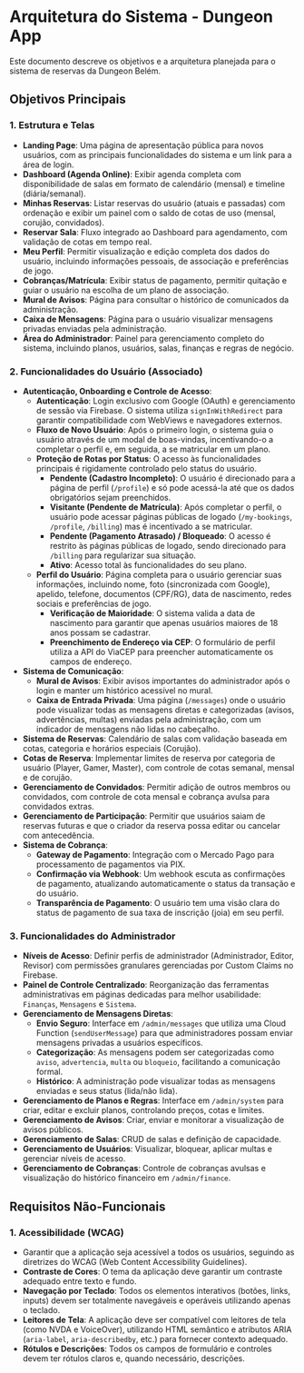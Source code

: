 # Arquitetura do Sistema - Dungeon App

Este documento descreve os objetivos e a arquitetura planejada para o sistema de reservas da Dungeon Belém.

## Objetivos Principais

### 1. Estrutura e Telas
- **Landing Page**: Uma página de apresentação pública para novos usuários, com as principais funcionalidades do sistema e um link para a área de login.
- **Dashboard (Agenda Online)**: Exibir agenda completa com disponibilidade de salas em formato de calendário (mensal) e timeline (diária/semanal).
- **Minhas Reservas**: Listar reservas do usuário (atuais e passadas) com ordenação e exibir um painel com o saldo de cotas de uso (mensal, corujão, convidados).
- **Reservar Sala**: Fluxo integrado ao Dashboard para agendamento, com validação de cotas em tempo real.
- **Meu Perfil**: Permitir visualização e edição completa dos dados do usuário, incluindo informações pessoais, de associação e preferências de jogo.
- **Cobranças/Matrícula**: Exibir status de pagamento, permitir quitação e guiar o usuário na escolha de um plano de associação.
- **Mural de Avisos**: Página para consultar o histórico de comunicados da administração.
- **Caixa de Mensagens**: Página para o usuário visualizar mensagens privadas enviadas pela administração.
- **Área do Administrador**: Painel para gerenciamento completo do sistema, incluindo planos, usuários, salas, finanças e regras de negócio.

### 2. Funcionalidades do Usuário (Associado)
- **Autenticação, Onboarding e Controle de Acesso**:
  - **Autenticação**: Login exclusivo com Google (OAuth) e gerenciamento de sessão via Firebase. O sistema utiliza `signInWithRedirect` para garantir compatibilidade com WebViews e navegadores externos.
  - **Fluxo de Novo Usuário**: Após o primeiro login, o sistema guia o usuário através de um modal de boas-vindas, incentivando-o a completar o perfil e, em seguida, a se matricular em um plano.
  - **Proteção de Rotas por Status**: O acesso às funcionalidades principais é rigidamente controlado pelo status do usuário.
    - **Pendente (Cadastro Incompleto)**: O usuário é direcionado para a página de perfil (`/profile`) e só pode acessá-la até que os dados obrigatórios sejam preenchidos.
    - **Visitante (Pendente de Matrícula)**: Após completar o perfil, o usuário pode acessar páginas públicas de logado (`/my-bookings`, `/profile`, `/billing`) mas é incentivado a se matricular.
    - **Pendente (Pagamento Atrasado) / Bloqueado**: O acesso é restrito às páginas públicas de logado, sendo direcionado para `/billing` para regularizar sua situação.
    - **Ativo**: Acesso total às funcionalidades do seu plano.
  - **Perfil do Usuário**: Página completa para o usuário gerenciar suas informações, incluindo nome, foto (sincronizada com Google), apelido, telefone, documentos (CPF/RG), data de nascimento, redes sociais e preferências de jogo.
    - **Verificação de Maioridade**: O sistema valida a data de nascimento para garantir que apenas usuários maiores de 18 anos possam se cadastrar.
    - **Preenchimento de Endereço via CEP**: O formulário de perfil utiliza a API do ViaCEP para preencher automaticamente os campos de endereço.
- **Sistema de Comunicação**:
  - **Mural de Avisos**: Exibir avisos importantes do administrador após o login e manter um histórico acessível no mural.
  - **Caixa de Entrada Privada**: Uma página (`/messages`) onde o usuário pode visualizar todas as mensagens diretas e categorizadas (avisos, advertências, multas) enviadas pela administração, com um indicador de mensagens não lidas no cabeçalho.
- **Sistema de Reservas**: Calendário de salas com validação baseada em cotas, categoria e horários especiais (Corujão).
- **Cotas de Reserva**: Implementar limites de reserva por categoria de usuário (Player, Gamer, Master), com controle de cotas semanal, mensal e de corujão.
- **Gerenciamento de Convidados**: Permitir adição de outros membros ou convidados, com controle de cota mensal e cobrança avulsa para convidados extras.
- **Gerenciamento de Participação**: Permitir que usuários saiam de reservas futuras e que o criador da reserva possa editar ou cancelar com antecedência.
- **Sistema de Cobrança**:
    - **Gateway de Pagamento**: Integração com o Mercado Pago para processamento de pagamentos via PIX.
    - **Confirmação via Webhook**: Um webhook escuta as confirmações de pagamento, atualizando automaticamente o status da transação e do usuário.
    - **Transparência de Pagamento**: O usuário tem uma visão clara do status de pagamento de sua taxa de inscrição (joia) em seu perfil.

### 3. Funcionalidades do Administrador
- **Níveis de Acesso**: Definir perfis de administrador (Administrador, Editor, Revisor) com permissões granulares gerenciadas por Custom Claims no Firebase.
- **Painel de Controle Centralizado**: Reorganização das ferramentas administrativas em páginas dedicadas para melhor usabilidade: `Finanças`, `Mensagens` e `Sistema`.
- **Gerenciamento de Mensagens Diretas**:
    - **Envio Seguro**: Interface em `/admin/messages` que utiliza uma Cloud Function (`sendUserMessage`) para que administradores possam enviar mensagens privadas a usuários específicos.
    - **Categorização**: As mensagens podem ser categorizadas como `aviso`, `advertencia`, `multa` ou `bloqueio`, facilitando a comunicação formal.
    - **Histórico**: A administração pode visualizar todas as mensagens enviadas e seus status (lida/não lida).
- **Gerenciamento de Planos e Regras**: Interface em `/admin/system` para criar, editar e excluir planos, controlando preços, cotas e limites.
- **Gerenciamento de Avisos**: Criar, enviar e monitorar a visualização de avisos públicos.
- **Gerenciamento de Salas**: CRUD de salas e definição de capacidade.
- **Gerenciamento de Usuários**: Visualizar, bloquear, aplicar multas e gerenciar níveis de acesso.
- **Gerenciamento de Cobranças**: Controle de cobranças avulsas e visualização do histórico financeiro em `/admin/finance`.

## Requisitos Não-Funcionais

### 1. Acessibilidade (WCAG)
- Garantir que a aplicação seja acessível a todos os usuários, seguindo as diretrizes do WCAG (Web Content Accessibility Guidelines).
- **Contraste de Cores**: O tema da aplicação deve garantir um contraste adequado entre texto e fundo.
- **Navegação por Teclado**: Todos os elementos interativos (botões, links, inputs) devem ser totalmente navegáveis e operáveis utilizando apenas o teclado.
- **Leitores de Tela**: A aplicação deve ser compatível com leitores de tela (como NVDA e VoiceOver), utilizando HTML semântico e atributos ARIA (`aria-label`, `aria-describedby`, etc.) para fornecer contexto adequado.
- **Rótulos e Descrições**: Todos os campos de formulário e controles devem ter rótulos claros e, quando necessário, descrições.
